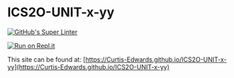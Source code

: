 # ICS2O-UNIT-x-yy

[![GitHub's Super Linter](https://github.com/Curtis-Edwards/ICS2O-UNIT-x-yy/workflows/GitHub's%20Super%20Linter/badge.svg)](https://github.com/Curtis-Edwards/ICS2O-UNIT-x-yy/actions)

[![Run on Repl.it](https://repl.it/badge/github/Curtis-Edwards/ICS2O-UNIT-x-yy)](https://repl.it/github/Curtis-Edwards/ICS2O-UNIT-x-yy)

This site can be found at: [https://Curtis-Edwards.github.io/ICS2O-UNIT-x-yy](https://Curtis-Edwards.github.io/ICS2O-UNIT-x-yy)
